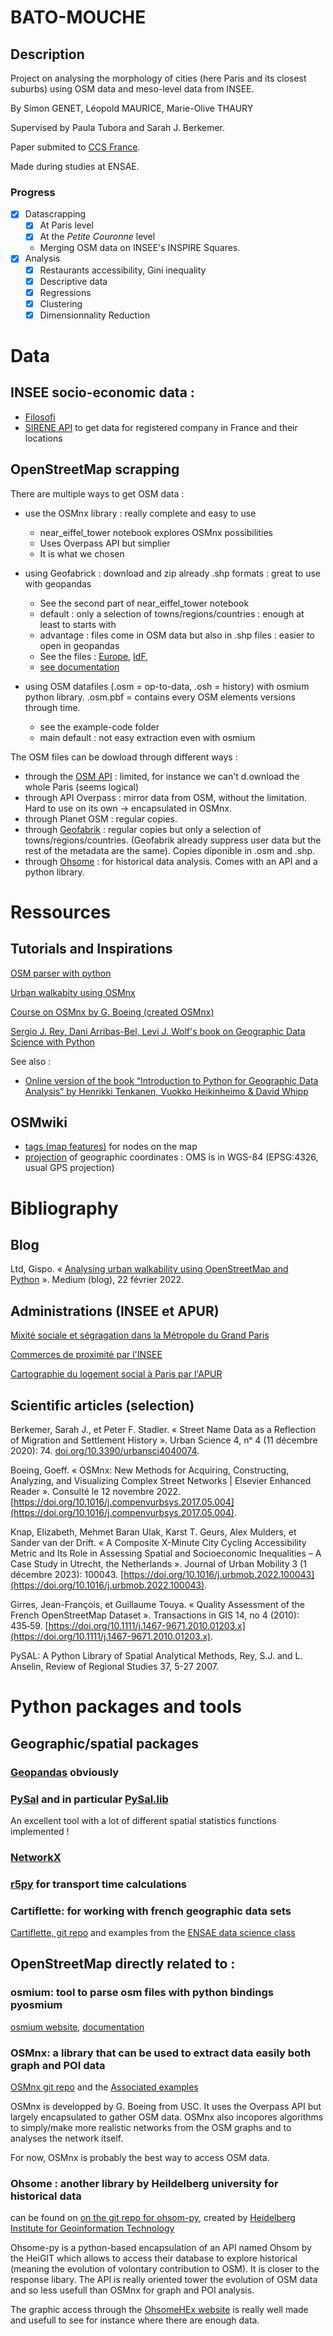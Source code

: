 # BATO-MOUCHE

## Description

Project on analysing the morphology of cities (here Paris and its closest suburbs) using OSM data and meso-level data from INSEE. 

By Simon GENET, Léopold MAURICE, Marie-Olive THAURY

Supervised by Paula Tubora and Sarah J. Berkemer.

Paper submited to [CCS France](https://iutdijon.u-bourgogne.fr/ccs-france/).

Made during studies at ENSAE.

### Progress

- [X] Datascrapping
  - [X] At Paris level
  - [X] At the *Petite Couronne* level
  - Merging OSM data on INSEE's INSPIRE Squares.
- [X] Analysis
  - [X] Restaurants accessibility, Gini inequality
  - [X] Descriptive data
  - [X] Regressions
  - [X] Clustering
  - [X] Dimensionnality Reduction

# Data

## INSEE socio-economic data : 
- [Filosofi](https://www.insee.fr/fr/statistiques/4176290?sommaire=4176305#consulter)
- [SIRENE API](https://api.insee.fr/catalogue/site/themes/wso2/subthemes/insee/pages/item-info.jag?name=Sirene&version=V3&provider=insee) to get data for registered company in France and their locations

## OpenStreetMap scrapping

There are multiple ways to get OSM data :

- use the OSMnx library : really complete and easy to use
  - near_eiffel_tower notebook explores OSMnx possibilities
  - Uses Overpass API but simplier
  - It is what we chosen

- using Geofabrick : download and zip already .shp formats : great to use with geopandas
  - See the second part of near_eiffel_tower notebook
  - default : only a selection of towns/regions/countries : enough at least to starts with
  - advantage : files come in OSM data but also in .shp files : easier to open in geopandas
  - See the files : 
[Europe](https://osm-internal.download.geofabrik.de/europe.html),
[IdF](https://download.geofabrik.de/europe/france/ile-de-france.html),
  - [see documentation](https://download.geofabrik.de/osm-data-in-gis-formats-free.pdf)

- using OSM datafiles (.osm = op-to-data, .osh = history) with osmium python library. .osm.pbf = contains every OSM elements versions through time.
  - see the example-code folder
  - main default : not easy extraction even with osmium

The OSM files can be dowload through different ways :

- through the [OSM API](https://www.openstreetmap.org/export) : limited, for instance we can't d.ownload the whole Paris (seems logical)
- through API Overpass : mirror data from OSM, without the limitation. Hard to use on its own -> encapsulated in OSMnx.
- through Planet OSM : regular copies.
- through [Geofabrik](https://www.geofabrik.de) : regular copies but only a selection of towns/regions/countries. (Geofabrik already suppress user data but the rest of the metadata are the same). Copies diponible in .osm and .shp.
- through [Ohsome](https://hex.ohsome.org/) : for historical data analysis. Comes with an API and a python library.

# Ressources

## Tutorials and Inspirations

[OSM parser with python](https://oslandia.com/en/2017/07/03/openstreetmap-data-analysis-how-to-parse-the-data-with-python/)

[Urban walkabity using OSMnx](https://gispofinland.medium.com/analysing-urban-walkability-using-openstreetmap-and-python-33815d045204)

[Course on OSMnx by G. Boeing (created OSMnx)](https://github.com/LeoMaurice/osmnx-examples)

[Sergio J. Rey, Dani Arribas-Bel, Levi J. Wolf's book on Geographic Data Science with Python](https://geographicdata.science/book/intro.html)

See also :

- [Online version of the book “Introduction to Python for Geographic Data Analysis” by Henrikki Tenkanen, Vuokko Heikinheimo & David Whipp](https://pythongis.org/)


## OSMwiki

- [tags (map features)](https://wiki.openstreetmap.org/wiki/Map_features) for nodes on the map
- [projection](https://wiki.openstreetmap.org/wiki/Projection) of geographic coordinates : OMS is in WGS-84 (EPSG:4326, usual GPS projection)

# Bibliography

## Blog

Ltd, Gispo. « [Analysing urban walkability using OpenStreetMap and Python](https://gispofinland.medium.com/analysing-urban-walkability-using-openstreetmap-and-python-33815d045204) ». Medium (blog), 22 février 2022.

## Administrations (INSEE et APUR)

[Mixité sociale et ségragation dans la Métropole du Grand Paris](https://www.apur.org/fr/nos-travaux/mixite-sociale-segregation-metropole-grand-paris-etat-lieux-tendances-sur-15-ans)

[Commerces de proximité par l'INSEE](https://www.insee.fr/fr/statistiques/4986837?sommaire=4987235)

[Cartographie du logement social à Paris par l'APUR](https://www.apur.org/fr/nos-travaux/cartographie-logement-social-paris-situation-1er-janvier-2019)

## Scientific articles (selection)

Berkemer, Sarah J., et Peter F. Stadler. « Street Name Data as a Reflection of Migration and Settlement History ». Urban Science 4, nᵒ 4 (11 décembre 2020): 74. [doi.org/10.3390/urbansci4040074](https://doi.org/10.3390/urbansci4040074).

Boeing, Goeff. « OSMnx: New Methods for Acquiring, Constructing, Analyzing, and Visualizing Complex Street Networks | Elsevier Enhanced Reader ». Consulté le 12 novembre 2022. [https://doi.org/10.1016/j.compenvurbsys.2017.05.004](https://doi.org/10.1016/j.compenvurbsys.2017.05.004).

Knap, Elizabeth, Mehmet Baran Ulak, Karst T. Geurs, Alex Mulders, et Sander van der Drift. « A Composite X-Minute City Cycling Accessibility Metric and Its Role in Assessing Spatial and Socioeconomic Inequalities – A Case Study in Utrecht, the Netherlands ». Journal of Urban Mobility 3 (1 décembre 2023): 100043. [https://doi.org/10.1016/j.urbmob.2022.100043](https://doi.org/10.1016/j.urbmob.2022.100043).

Girres, Jean-François, et Guillaume Touya. « Quality Assessment of the French OpenStreetMap Dataset ». Transactions in GIS 14, no 4 (2010): 435‑59. [https://doi.org/10.1111/j.1467-9671.2010.01203.x](https://doi.org/10.1111/j.1467-9671.2010.01203.x).

PySAL: A Python Library of Spatial Analytical Methods, Rey, S.J. and L. Anselin, Review of Regional Studies 37, 5-27 2007.

# Python packages and tools

## Geographic/spatial packages

### [Geopandas](https://geopandas.org/en/stable/) obviously

### [PySal](https://pysal.org/) and in particular [PySal.lib](https://pysal.org/libpysal/)

An excellent tool with a lot of different spatial statistics functions implemented !

### [NetworkX](https://networkx.org/)

### [r5py](https://r5py.readthedocs.io/en/stable/notebooks/basic-usage.html#introduction) for transport time calculations

### Cartiflette: for working with french geographic data sets

[Cartiflette, git repo](https://github.com/InseeFrLab/cartiflette)
and examples from the [ENSAE data science class](https://pythonds.linogaliana.fr/geopandas/)

## OpenStreetMap directly related to :

### osmium: tool to parse osm files with python bindings pyosmium

[osmium website](https://osmcode.org/osmium-tool/), [documentation](https://osmcode.org/osmium-tool/manual.html)

### OSMnx: a library that can be used to extract data easily both graph and POI data

[OSMnx git repo](https://github.com/gboeing/osmnx)
and the [Associated examples](https://github.com/LeoMaurice/osmnx-examples)

OSMnx is developped by G. Boeing from USC. It uses the Overpass API but largely encapsulated to gather OSM data. OSMnx also incopores algorithms to simply/make more realistic networks from the OSM graphs and to analyses the network itself.

For now, OSMnx is probably the best way to access OSM data.

### Ohsome : another library by Heildelberg university for historical data

can be found on [on the git repo for ohsom-py](https://github.com/GIScience/ohsome-py), created by [Heidelberg Institute for Geoinformation Technology](https://heigit.org/big-spatial-data-analytics-en/)

Ohsome-py is a python-based encapsulation of an API named Ohsom by the HeiGIT which allows to access their database to explore historical (meaning the evolution of volontary contribution to OSM). It is closer to the response libary. The API is really oriented tower the evolution of OSM data and so less usefull than OSMnx for graph and POI analysis.

The graphic access through the [OhsomeHEx website](https://hex.ohsome.org/) is really well made and usefull to see for instance where there are enough data.
